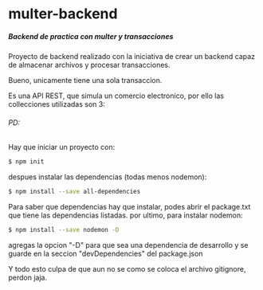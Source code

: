 # multer-backend
<h5>Backend de practica con multer y transacciones</h5>

<p>Proyecto de backend realizado con la iniciativa de crear un backend capaz de almacenar archivos y procesar transacciones.</p>
<p>Bueno, unicamente tiene una sola transaccion.</p>
<p>Es una API REST, que simula un comercio electronico, por ello las collecciones utilizadas son 3:</p>
<p></p>
<p></p>

<h6>PD:</h6>

Hay que iniciar un proyecto con:
```sh
$ npm init
```
despues instalar las dependencias (todas menos nodemon):
```sh
$ npm install --save all-dependencies
```

Para saber que dependencias hay que instalar, podes abrir el package.txt que tiene las dependencias listadas.
por ultimo, para instalar nodemon:
```sh
$ npm install --save nodemon -D
```
agregas la opcion "-D" para que sea una dependencia de desarrollo y se guarde en la seccion "devDependencies" del package.json

Y todo esto culpa de que aun no se como se coloca el archivo gitignore, perdon jaja.
